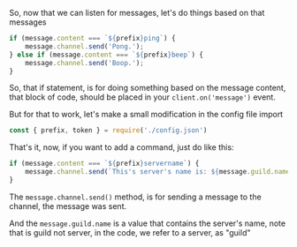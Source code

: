 So, now that we can listen for messages, let's do things based on that messages

```js
if (message.content === `${prefix}ping`) {
	message.channel.send('Pong.');
} else if (message.content === `${prefix}beep`) {
	message.channel.send('Boop.');
}
```

So, that if statement, is for doing something based on the message content, that block of code, should be placed in your `client.on('message')` event.

But for that to work, let's make a small modification in the config file import
```js
const { prefix, token } = require('./config.json')
```

That's it, now, if you want to add a command, just do like this:
```js
if (message.content === `${prefix}servername`) {
    message.channel.send(`This's server's name is: ${message.guild.name}`)
}
```

The `message.channel.send()` method, is for sending a message to the channel, the message was sent.

And the `message.guild.name` is a value that contains the server's name, note that is guild not server, in the code, we refer to a server, as "guild"